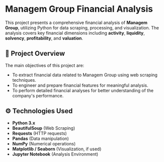# Managem Group Financial Analysis

This project presents a comprehensive financial analysis of **Managem Group**, utilizing Python for data scraping, processing, and visualization. The analysis covers key financial dimensions including **activity**, **liquidity**, **solvency**, **profitability**, and **valuation**.

## 📌 Project Overview

The main objectives of this project are:
- To extract financial data related to Managem Group using web scraping techniques.
- To engineer and prepare financial features for meaningful analysis.
- To perform detailed financial analyses for better understanding of the company's performance.

## ⚙️ Technologies Used

- **Python 3.x**
- **BeautifulSoup** (Web Scraping)
- **Requests** (HTTP requests)
- **Pandas** (Data manipulation)
- **NumPy** (Numerical operations)
- **Matplotlib / Seaborn** (Visualization, if used)
- **Jupyter Notebook** (Analysis Environment)

